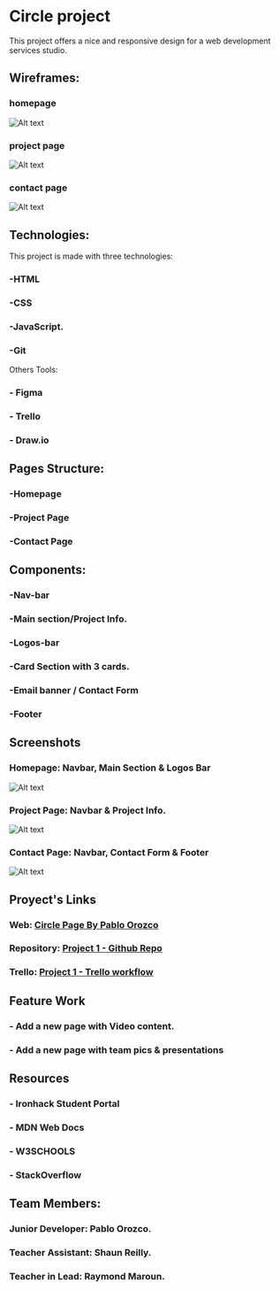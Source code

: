 
# Circle project

This project offers a nice and responsive design for a web development services studio.




## Wireframes:

### homepage

![Alt text](./public/wireframes/wireframe1.png)

### project page

![Alt text](./public/wireframes/wireframe2.png)

### contact page

![Alt text](./public/wireframes/wireframe3.png)

## Technologies:

This project is made with three technologies: 
### -HTML
### -CSS 
### -JavaScript.
### -Git

Others Tools:
### - Figma
### - Trello
### - Draw.io


## Pages Structure:

### -Homepage
### -Project Page
### -Contact Page

## Components:

### -Nav-bar
### -Main section/Project Info.
### -Logos-bar
### -Card Section with 3 cards.
### -Email banner / Contact Form
### -Footer

## Screenshots

### Homepage: Navbar, Main Section & Logos Bar

![Alt text](./public/screenshots/screen1.png)

### Project Page: Navbar & Project Info.
![Alt text](./public/screenshots/screen2.png)


### Contact Page: Navbar, Contact Form & Footer

![Alt text](./public/screenshots/screen3.png)

## Proyect's Links

### Web: <a href="https://circlebypol.netlify.app/pages/homepage.html" target="_blank">Circle Page By Pablo Orozco</a>
### Repository: <a href="https://github.com/pol1987/proyecto1" target="_blank">Project 1 - Github Repo</a>
### Trello: <a href="https://trello.com/b/0MMWCPVJ/proyecto-1" target="_blank">Project 1 - Trello workflow</a>


## Feature Work

### - Add a new page with Video content.
### - Add a new page with team pics & presentations 

## Resources 

### - Ironhack Student Portal
### - MDN Web Docs 
### - W3SCHOOLS
### - StackOverflow

## Team Members:

### Junior Developer: Pablo Orozco.
### Teacher Assistant: Shaun Reilly.
### Teacher in Lead: Raymond Maroun.




